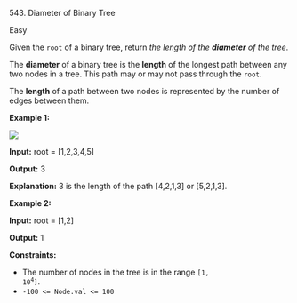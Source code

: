 543\. Diameter of Binary Tree

Easy

Given the `root` of a binary tree, return _the length of the **diameter** of the tree_.

The **diameter** of a binary tree is the **length** of the longest path between any two nodes in a tree. This path may or may not pass through the `root`.

The **length** of a path between two nodes is represented by the number of edges between them.

**Example 1:**

![](https://assets.leetcode.com/uploads/2021/03/06/diamtree.jpg)

**Input:** root = [1,2,3,4,5]

**Output:** 3

**Explanation:** 3 is the length of the path [4,2,1,3] or [5,2,1,3].

**Example 2:**

**Input:** root = [1,2]

**Output:** 1

**Constraints:**

*   The number of nodes in the tree is in the range <code>[1, 10<sup>4</sup>]</code>.
*   `-100 <= Node.val <= 100`
